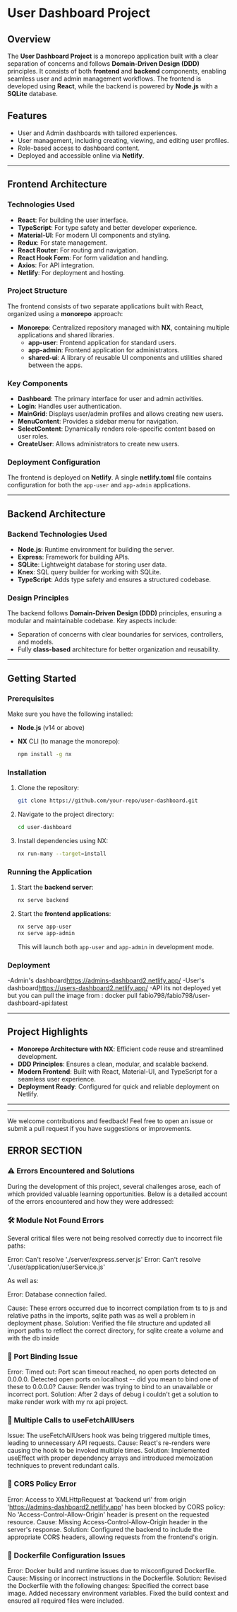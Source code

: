 # User Dashboard Project

## Overview

The **User Dashboard Project** is a monorepo application built with a clear separation of concerns and follows **Domain-Driven Design (DDD)** principles. It consists of both **frontend** and **backend** components, enabling seamless user and admin management workflows. The frontend is developed using **React**, while the backend is powered by **Node.js** with a **SQLite** database.

## Features

- User and Admin dashboards with tailored experiences.
- User management, including creating, viewing, and editing user profiles.
- Role-based access to dashboard content.
- Deployed and accessible online via **Netlify**.

---

## Frontend Architecture

### Technologies Used

- **React**: For building the user interface.
- **TypeScript**: For type safety and better developer experience.
- **Material-UI**: For modern UI components and styling.
- **Redux**: For state management.
- **React Router**: For routing and navigation.
- **React Hook Form**: For form validation and handling.
- **Axios**: For API integration.
- **Netlify**: For deployment and hosting.

### Project Structure

The frontend consists of two separate applications built with React, organized using a **monorepo** approach:

- **Monorepo**: Centralized repository managed with **NX**, containing multiple applications and shared libraries.
  - **app-user**: Frontend application for standard users.
  - **app-admin**: Frontend application for administrators.
  - **shared-ui**: A library of reusable UI components and utilities shared between the apps.

### Key Components

- **Dashboard**: The primary interface for user and admin activities.
- **Login**: Handles user authentication.
- **MainGrid**: Displays user/admin profiles and allows creating new users.
- **MenuContent**: Provides a sidebar menu for navigation.
- **SelectContent**: Dynamically renders role-specific content based on user roles.
- **CreateUser**: Allows administrators to create new users.

### Deployment Configuration

The frontend is deployed on **Netlify**. A single **netlify.toml** file contains configuration for both the `app-user` and `app-admin` applications.

---

## Backend Architecture

### Backend Technologies Used

- **Node.js**: Runtime environment for building the server.
- **Express**: Framework for building APIs.
- **SQLite**: Lightweight database for storing user data.
- **Knex**: SQL query builder for working with SQLite.
- **TypeScript**: Adds type safety and ensures a structured codebase.

### Design Principles

The backend follows **Domain-Driven Design (DDD)** principles, ensuring a modular and maintainable codebase. Key aspects include:

- Separation of concerns with clear boundaries for services, controllers, and models.
- Fully **class-based** architecture for better organization and reusability.

---

## Getting Started

### Prerequisites

Make sure you have the following installed:

- **Node.js** (v14 or above)
- **NX** CLI (to manage the monorepo):

  ```bash
  npm install -g nx
  ```

### Installation

1. Clone the repository:

   ```bash
   git clone https://github.com/your-repo/user-dashboard.git
   ```

2. Navigate to the project directory:

   ```bash
   cd user-dashboard
   ```

3. Install dependencies using NX:

   ```bash
   nx run-many --target=install
   ```

### Running the Application

1. Start the **backend server**:

   ```bash
   nx serve backend
   ```

2. Start the **frontend applications**:

   ```bash
   nx serve app-user
   nx serve app-admin
   ```

   This will launch both `app-user` and `app-admin` in development mode.

### Deployment

-Admin's dashboard<https://admins-dashboard2.netlify.app/>
-User's dashboard<https://users-dashboard2.netlify.app/>
-API its not deployed yet but you can pull the image from :
docker pull fabio798/fabio798/user-dashboard-api:latest

---

## Project Highlights

- **Monorepo Architecture with NX**: Efficient code reuse and streamlined development.
- **DDD Principles**: Ensures a clean, modular, and scalable backend.
- **Modern Frontend**: Built with React, Material-UI, and TypeScript for a seamless user experience.
- **Deployment Ready**: Configured for quick and reliable deployment on Netlify.

---

---

We welcome contributions and feedback! Feel free to open an issue or submit a pull request if you have suggestions or improvements.

## ERROR SECTION

### ⚠️ Errors Encountered and Solutions

During the development of this project, several challenges arose, each of which provided valuable learning opportunities. Below is a detailed account of the errors encountered and how they were addressed:

### 🛠 Module Not Found Errors

Several critical files were not being resolved correctly due to incorrect file paths:

Error: Can't resolve './server/express.server.js'
Error: Can't resolve './user/application/userService.js'

As well as:

Error: Database connection failed.

Cause:
These errors occurred due to incorrect compilation from ts to js and relative paths in the imports, sqlite path was as well a problem in deployment phase.
Solution:
Verified the file structure and updated all import paths to reflect the correct directory, for sqlite create a volume and with the db inside

### 🔗 Port Binding Issue

Error:
Timed out: Port scan timeout reached, no open ports detected on 0.0.0.0. Detected open ports on localhost -- did you mean to bind one of these to 0.0.0.0?
Cause:
Render was trying to bind to an unavailable or incorrect port.
Solution:
After 2 days of debug i couldn't get a solution to make render work with my nx api project.

### 🔄 Multiple Calls to useFetchAllUsers

Issue:
The useFetchAllUsers hook was being triggered multiple times, leading to unnecessary API requests.
Cause:
React's re-renders were causing the hook to be invoked multiple times.
Solution:
Implemented useEffect with proper dependency arrays and introduced memoization techniques to prevent redundant calls.

### 🚧 CORS Policy Error

Error:
Access to XMLHttpRequest at 'backend url' from origin 'https://admins-dashboard2.netlify.app' has been blocked by CORS policy: No 'Access-Control-Allow-Origin' header is present on the requested resource.
Cause:
Missing Access-Control-Allow-Origin header in the server's response.
Solution:
Configured the backend to include the appropriate CORS headers, allowing requests from the frontend's origin.

### 🐳 Dockerfile Configuration Issues

Error:
Docker build and runtime issues due to misconfigured Dockerfile.
Cause:
Missing or incorrect instructions in the Dockerfile.
Solution:
Revised the Dockerfile with the following changes:
Specified the correct base image.
Added necessary environment variables.
Fixed the build context and ensured all required files were included.

